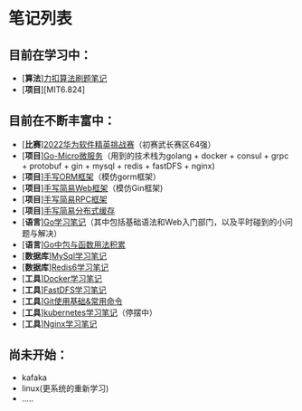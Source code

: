 # 笔记列表

## 目前在学习中：
- [**算法**][力扣算法刷题笔记](https://www.wolai.com/k8CZJCY3wwWWc11ApSomF)
- [**项目**][MIT6.824]
## 目前在不断丰富中：
- [**比赛**][2022华为软件精英挑战赛](https://www.wolai.com/geVswNzTUZn78ytkhQ7Fcb)（初赛武长赛区64强）
- [**项目**][Go-Micro微服务](https://www.wolai.com/jgjN7MrDFHJMbqfDHHQASM)（用到的技术栈为golang + docker + consul + grpc + protobuf + gin + mysql + redis + fastDFS + nginx)
- [**项目**][手写ORM框架](https://www.wolai.com/9Xy8kYiU1vxDvW6h2Kj27s)（模仿gorm框架）
- [**项目**][手写简易Web框架](https://www.wolai.com/eyR9zThJjhoHUvGJuTnLAC)（模仿Gin框架)
- [**项目**][手写简易RPC框架](https://www.wolai.com/6hAHLhsvJRGYLRKtcReQ45)
- [**项目**][手写简易分布式缓存](https://www.wolai.com/8ga1RzHujekcsKjG3EV25d)
- [**语言**][Go学习笔记](https://www.wolai.com/dPPVnFiUWmPFWZZ7eicxwa)（其中包括基础语法和Web入门部门，以及平时碰到的小问题与解决）
- [**语言**][Go中包与函数用法积累](https://www.wolai.com/kkhVnEbr6nzd4doneBE9Da)
- [**数据库**][MySql学习笔记](https://www.wolai.com/uTbRLinYVoBevYqKWBXwvj)
- [**数据库**][Redis6学习笔记](https://www.wolai.com/esmyTD1sRJD5DzjzbYTT1h)
- [**工具**][Docker学习笔记](https://www.wolai.com/t2odGrsSrdp9jgkzRi4cY8)
- [**工具**][FastDFS学习笔记](https://www.wolai.com/uvvzckKu389EMTsKjkKNAQ)
- [**工具**][Git使用基础&常用命令](https://www.wolai.com/eTmVzzFGXA89CwYv7pDttF)
- [**工具**][kubernetes学习笔记](https://www.wolai.com/KozWvj9ReyJ3AGdCAsB45)（停摆中）
- [**工具**][Nginx学习笔记](https://www.wolai.com/qBwyKs5GyBHqP1zo1DNQEF)
## 尚未开始：
- kafaka
- linux(更系统的重新学习)
- .....

